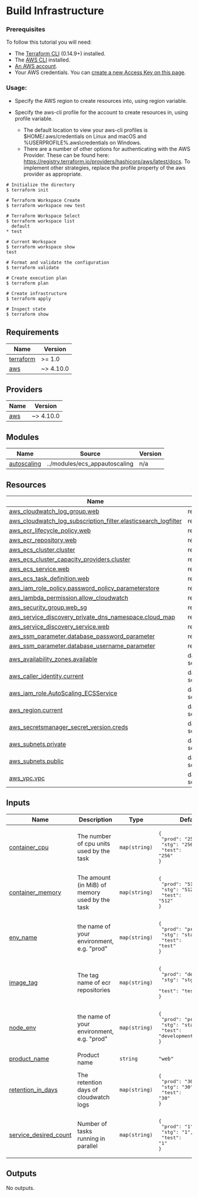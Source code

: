 # Build Infrastructure
### Prerequisites
To follow this tutorial you will need:
* The [Terraform CLI](https://learn.hashicorp.com/tutorials/terraform/install-cli) (0.14.9+) installed.
* The [AWS CLI](https://docs.aws.amazon.com/cli/latest/userguide/install-cliv2.html) installed.
* [An AWS account](https://aws.amazon.com/free/).
* Your AWS credentials. You can [create a new Access Key on this page](https://console.aws.amazon.com/iam/home?#/security_credentials).

### Usage:
* Specify the AWS region to create resources into, using region variable.

* Specify the aws-cli profile for the account to create resources in, using profile variable.
    * The default location to view your aws-cli profiles is $HOME/.aws/credentials on Linux and macOS and %USERPROFILE%\.aws\credentials on Windows.
    * There are a number of other options for authenticating with the AWS Provider. These can be found here: https://registry.terraform.io/providers/hashicorp/aws/latest/docs. To implement other strategies, replace the profile property of the aws provider as appropriate.

```
# Initialize the directory
$ terraform init

# Terraform Workspace Create
$ terraform workspace new test

# Terraform Workspace Select
$ terraform workspace list
  default
* test

# Current Workspace
$ terraform workspace show
test

# Format and validate the configuration
$ terraform validate

# Create execution plan
$ terraform plan

# Create infrastructure
$ terraform apply

# Inspect state
$ terraform show
```

## Requirements

| Name | Version |
|------|---------|
| <a name="requirement_terraform"></a> [terraform](#requirement\_terraform) | >= 1.0 |
| <a name="requirement_aws"></a> [aws](#requirement\_aws) | ~> 4.10.0 |

## Providers

| Name | Version |
|------|---------|
| <a name="provider_aws"></a> [aws](#provider\_aws) | ~> 4.10.0 |

## Modules

| Name | Source | Version |
|------|--------|---------|
| <a name="module_autoscaling"></a> [autoscaling](#module\_autoscaling) | ../modules/ecs_appautoscaling | n/a |

## Resources

| Name | Type |
|------|------|
| [aws_cloudwatch_log_group.web](https://registry.terraform.io/providers/hashicorp/aws/latest/docs/resources/cloudwatch_log_group) | resource |
| [aws_cloudwatch_log_subscription_filter.elasticsearch_logfilter](https://registry.terraform.io/providers/hashicorp/aws/latest/docs/resources/cloudwatch_log_subscription_filter) | resource |
| [aws_ecr_lifecycle_policy.web](https://registry.terraform.io/providers/hashicorp/aws/latest/docs/resources/ecr_lifecycle_policy) | resource |
| [aws_ecr_repository.web](https://registry.terraform.io/providers/hashicorp/aws/latest/docs/resources/ecr_repository) | resource |
| [aws_ecs_cluster.cluster](https://registry.terraform.io/providers/hashicorp/aws/latest/docs/resources/ecs_cluster) | resource |
| [aws_ecs_cluster_capacity_providers.cluster](https://registry.terraform.io/providers/hashicorp/aws/latest/docs/resources/ecs_cluster_capacity_providers) | resource |
| [aws_ecs_service.web](https://registry.terraform.io/providers/hashicorp/aws/latest/docs/resources/ecs_service) | resource |
| [aws_ecs_task_definition.web](https://registry.terraform.io/providers/hashicorp/aws/latest/docs/resources/ecs_task_definition) | resource |
| [aws_iam_role_policy.password_policy_parameterstore](https://registry.terraform.io/providers/hashicorp/aws/latest/docs/resources/iam_role_policy) | resource |
| [aws_lambda_permission.allow_cloudwatch](https://registry.terraform.io/providers/hashicorp/aws/latest/docs/resources/lambda_permission) | resource |
| [aws_security_group.web_sg](https://registry.terraform.io/providers/hashicorp/aws/latest/docs/resources/security_group) | resource |
| [aws_service_discovery_private_dns_namespace.cloud_map](https://registry.terraform.io/providers/hashicorp/aws/latest/docs/resources/service_discovery_private_dns_namespace) | resource |
| [aws_service_discovery_service.web](https://registry.terraform.io/providers/hashicorp/aws/latest/docs/resources/service_discovery_service) | resource |
| [aws_ssm_parameter.database_password_parameter](https://registry.terraform.io/providers/hashicorp/aws/latest/docs/resources/ssm_parameter) | resource |
| [aws_ssm_parameter.database_username_parameter](https://registry.terraform.io/providers/hashicorp/aws/latest/docs/resources/ssm_parameter) | resource |
| [aws_availability_zones.available](https://registry.terraform.io/providers/hashicorp/aws/latest/docs/data-sources/availability_zones) | data source |
| [aws_caller_identity.current](https://registry.terraform.io/providers/hashicorp/aws/latest/docs/data-sources/caller_identity) | data source |
| [aws_iam_role.AutoScaling_ECSService](https://registry.terraform.io/providers/hashicorp/aws/latest/docs/data-sources/iam_role) | data source |
| [aws_region.current](https://registry.terraform.io/providers/hashicorp/aws/latest/docs/data-sources/region) | data source |
| [aws_secretsmanager_secret_version.creds](https://registry.terraform.io/providers/hashicorp/aws/latest/docs/data-sources/secretsmanager_secret_version) | data source |
| [aws_subnets.private](https://registry.terraform.io/providers/hashicorp/aws/latest/docs/data-sources/subnets) | data source |
| [aws_subnets.public](https://registry.terraform.io/providers/hashicorp/aws/latest/docs/data-sources/subnets) | data source |
| [aws_vpc.vpc](https://registry.terraform.io/providers/hashicorp/aws/latest/docs/data-sources/vpc) | data source |

## Inputs

| Name | Description | Type | Default | Required |
|------|-------------|------|---------|:--------:|
| <a name="input_container_cpu"></a> [container\_cpu](#input\_container\_cpu) | The number of cpu units used by the task | `map(string)` | <pre>{<br>  "prod": "256",<br>  "stg": "256",<br>  "test": "256"<br>}</pre> | no |
| <a name="input_container_memory"></a> [container\_memory](#input\_container\_memory) | The amount (in MiB) of memory used by the task | `map(string)` | <pre>{<br>  "prod": "512",<br>  "stg": "512",<br>  "test": "512"<br>}</pre> | no |
| <a name="input_env_name"></a> [env\_name](#input\_env\_name) | the name of your environment, e.g. "prod" | `map(string)` | <pre>{<br>  "prod": "prod",<br>  "stg": "staging",<br>  "test": "test"<br>}</pre> | no |
| <a name="input_image_tag"></a> [image\_tag](#input\_image\_tag) | The tag name of ecr repositories | `map(string)` | <pre>{<br>  "prod": "dev-latest",<br>  "stg": "stg-latest",<br>  "test": "test-latest"<br>}</pre> | no |
| <a name="input_node_env"></a> [node\_env](#input\_node\_env) | the name of your environment, e.g. "prod" | `map(string)` | <pre>{<br>  "prod": "product",<br>  "stg": "staging",<br>  "test": "development"<br>}</pre> | no |
| <a name="input_product_name"></a> [product\_name](#input\_product\_name) | Product name | `string` | `"web"` | no |
| <a name="input_retention_in_days"></a> [retention\_in\_days](#input\_retention\_in\_days) | The retention days of cloudwatch logs | `map(string)` | <pre>{<br>  "prod": "30",<br>  "stg": "30",<br>  "test": "30"<br>}</pre> | no |
| <a name="input_service_desired_count"></a> [service\_desired\_count](#input\_service\_desired\_count) | Number of tasks running in parallel | `map(string)` | <pre>{<br>  "prod": "1",<br>  "stg": "1",<br>  "test": "1"<br>}</pre> | no |

## Outputs

No outputs.